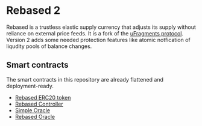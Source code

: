 # Rebased 2

Rebased is a trustless elastic supply currency that adjusts its supply without reliance on external price feeds. It is a fork of the [uFragments protocol](https://github.com/ampleforth/uFragments). Version 2 adds some needed protection features like atomic notfication of liqudity pools of balance changes.

## Smart contracts

The smart contracts in this repository are already flattened and deployment-ready.

- [Rebased ERC20 token](contracts/Rebased.sol)
- [Rebased Controller](contracts/RebasedController.sol)
- [Simple Oracle](contracts/oracle/SimpleOracle.sol)
- [Rebased Oracle](contracts/oracle/RebasedOracle.sol)
